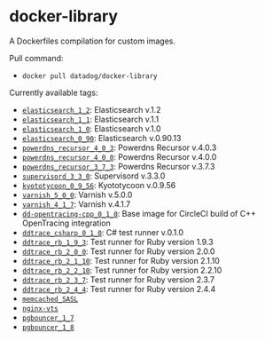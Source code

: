 # docker-library

A Dockerfiles compilation for custom images.

Pull command:

* `docker pull datadog/docker-library`

Currently available tags:

* [`elasticsearch_1_2`](https://github.com/DataDog/docker-library/tree/master/elasticsearch/1.2): Elasticsearch v.1.2
* [`elasticsearch_1_1`](https://github.com/DataDog/docker-library/tree/master/elasticsearch/1.1): Elasticsearch v.1.1
* [`elasticsearch_1_0`](https://github.com/DataDog/docker-library/tree/master/elasticsearch/1.0): Elasticsearch v.1.0
* [`elasticsearch_0_90`](https://github.com/DataDog/docker-library/tree/master/elasticsearch/0.90): Elasticsearch v.0.90.13
* [`powerdns_recursor_4_0_3`](https://github.com/DataDog/docker-library/tree/master/powerdns\_recursor/4.0.3): Powerdns Recursor v.4.0.3
* [`powerdns_recursor_4_0_0`](https://github.com/DataDog/docker-library/tree/master/powerdns\_recursor/4.0.0): Powerdns Recursor v.4.0.0
* [`powerdns_recursor_3_7_3`](https://github.com/DataDog/docker-library/tree/master/powerdns\_recursor/3.7.3): Powerdns Recursor v.3.7.3
* [`supervisord_3_3_0`](https://github.com/DataDog/docker-library/tree/master/supervisord/3.3.0): Supervisord v.3.3.0
* [`kyototycoon_0_9_56`](https://github.com/DataDog/docker-library/tree/master/kyototycoon/0.9.56): Kyototycoon v.0.9.56
* [`varnish_5_0_0`](https://github.com/DataDog/docker-library/tree/master/varnish/5.0.0): Varnish v.5.0.0
* [`varnish_4_1_7`](https://github.com/DataDog/docker-library/tree/master/varnish/4.1.7): Varnish v.4.1.7
* [`dd-opentracing-cpp_0_1_0`](https://github.com/DataDog/docker-library/tree/master/dd-opentracing-cpp/0.1.0): Base image for CircleCI build of C++ OpenTracing integration
* [`ddtrace_csharp_0_1_0`](https://github.com/DataDog/docker-library/tree/master/dd-trace-csharp/0.1.0): C# test runner v.0.1.0
* [`ddtrace_rb_1_9_3`](https://github.com/DataDog/docker-library/tree/master/dd-trace-rb/1.9.3): Test runner for Ruby version 1.9.3
* [`ddtrace_rb_2_0_0`](https://github.com/DataDog/docker-library/tree/master/dd-trace-rb/2.0.0): Test runner for Ruby version 2.0.0
* [`ddtrace_rb_2_1_10`](https://github.com/DataDog/docker-library/tree/master/dd-trace-rb/2.1.10): Test runner for Ruby version 2.1.10
* [`ddtrace_rb_2_2_10`](https://github.com/DataDog/docker-library/tree/master/dd-trace-rb/2.2.10): Test runner for Ruby version 2.2.10
* [`ddtrace_rb_2_3_7`](https://github.com/DataDog/docker-library/tree/master/dd-trace-rb/2.3.7): Test runner for Ruby version 2.3.7
* [`ddtrace_rb_2_4_4`](https://github.com/DataDog/docker-library/tree/master/dd-trace-rb/2.4.4): Test runner for Ruby version 2.4.4
* [`memcached_SASL`](https://github.com/DataDog/docker-library/tree/master/memcached)
* [`nginx-vts`](https://github.com/DataDog/docker-library/tree/master/nginx-vts)
* [`pgbouncer_1_7`](https://github.com/DataDog/docker-library/tree/master/pgbouncer/1.7)
* [`pgbouncer_1_8`](https://github.com/DataDog/docker-library/tree/master/pgbouncer/1.7)
